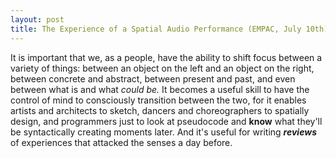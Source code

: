 ```yaml
---
layout: post
title: The Experience of a Spatial Audio Performance (EMPAC, July 10th)
---
```


It is important that we, as a people, have the ability to shift focus between a variety of things: between an object on the left and an object on the right, between concrete and abstract, between present and past, and even between what is and what _could be._ 
It becomes a useful skill to have the control of mind to consciously transition between the two, for it enables artists and architects to sketch, dancers and choreographers to spatially design, and programmers just to look at pseudocode and **know** what they'll be syntactically creating moments later.
And it's useful for writing _**reviews**_ of experiences that attacked the senses a day before.

